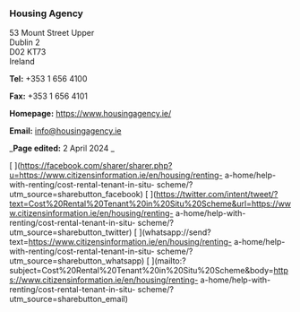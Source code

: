 ###  Housing Agency

53 Mount Street Upper  
Dublin 2  
D02 KT73  
Ireland

**Tel:** +353 1 656 4100

**Fax:** +353 1 656 4101

**Homepage:** [ https://www.housingagency.ie/ ](https://www.housingagency.ie/)

**Email:** [ info@housingagency.ie ](mailto:info@housingagency.ie)

_**Page edited:** 2 April 2024 _

[
](https://facebook.com/sharer/sharer.php?u=https://www.citizensinformation.ie/en/housing/renting-
a-home/help-with-renting/cost-rental-tenant-in-situ-
scheme/?utm_source=sharebutton_facebook) [
](https://twitter.com/intent/tweet/?text=Cost%20Rental%20Tenant%20in%20Situ%20Scheme&url=https://www.citizensinformation.ie/en/housing/renting-
a-home/help-with-renting/cost-rental-tenant-in-situ-
scheme/?utm_source=sharebutton_twitter) [
](whatsapp://send?text=https://www.citizensinformation.ie/en/housing/renting-
a-home/help-with-renting/cost-rental-tenant-in-situ-
scheme/?utm_source=sharebutton_whatsapp) [
](mailto:?subject=Cost%20Rental%20Tenant%20in%20Situ%20Scheme&body=https://www.citizensinformation.ie/en/housing/renting-
a-home/help-with-renting/cost-rental-tenant-in-situ-
scheme/?utm_source=sharebutton_email) [ ](javascript:void\(0\))
